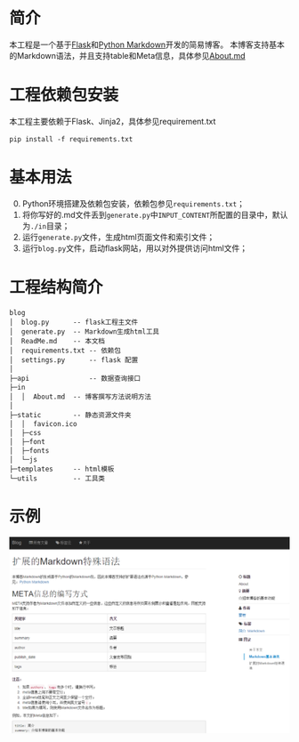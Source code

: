 # 简介

本工程是一个基于[Flask](http://flask.pocoo.org/)和[Python Markdown](https://pythonhosted.org/Markdown/)开发的简易博客。
本博客支持基本的Markdown语法，并且支持table和Meta信息，具体参见[About.md](in/About.md)

# 工程依赖包安装

本工程主要依赖于Flask、Jinja2，具体参见requirement.txt

    pip install -f requirements.txt


# 基本用法

 0. Python环境搭建及依赖包安装，依赖包参见`requirements.txt`；
 1. 将你写好的.md文件丢到`generate.py`中`INPUT_CONTENT`所配置的目录中，默认为`./in`目录；
 2. 运行`generate.py`文件，生成html页面文件和索引文件；
 3. 运行`blog.py`文件，启动flask网站，用以对外提供访问html文件；

# 工程结构简介

    blog
    │  blog.py      -- flask工程主文件
    │  generate.py  -- Markdown生成html工具
    │  ReadMe.md    -- 本文档
    │  requirements.txt -- 依赖包
    │  settings.py      -- flask 配置
    │
    ├─api               -- 数据查询接口
    ├─in
    │  │  About.md  -- 博客撰写方法说明方法
    │
    ├─static        -- 静态资源文件夹
    │  │  favicon.ico
    │  ├─css
    │  ├─font
    │  ├─fonts
    │  └─js
    ├─templates     -- html模板
    └─utils         -- 工具类
    

# 示例

![screenshot](static/images/screenshot.png)
